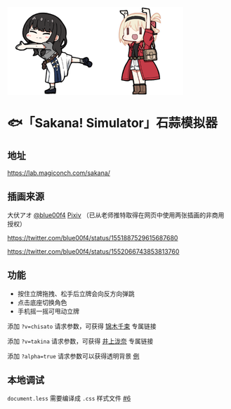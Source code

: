<a href="https://lab.magiconch.com/sakana/?v=takina" target="_blank"><img src="sakana.png" height="200px"></a><a href="https://lab.magiconch.com/sakana/?v=chisato" target="_blank"><img src="chisato.png" height="200px"></a>

# 🐟「Sakana! Simulator」石蒜模拟器

## 地址
https://lab.magiconch.com/sakana/


## 插画来源
大伏アオ
[@blue00f4](https://twitter.com/blue00f4)
[Pixiv](pixiv.me/aoiroblue1340)
（已从老师推特取得在网页中使用两张插画的非商用授权）

https://twitter.com/blue00f4/status/1551887529615687680

https://twitter.com/blue00f4/status/1552066743853813760

## 功能
 - 按住立牌拖拽、松手后立牌会向反方向弹跳
 - 点击底座切换角色
 - 手机摇一摇可甩动立牌

添加 `?v=chisato` 请求参数，可获得 [锦木千束](https://lab.magiconch.com/sakana/?v=chisato) 专属链接

添加 `?v=takina` 请求参数，可获得 [井上泷奈](https://lab.magiconch.com/sakana/?v=takina) 专属链接

添加 `?alpha=true` 请求参数可以获得透明背景 [例](https://lab.magiconch.com/sakana/?alpha=true)

## 本地调试
`document.less` 需要编译成 `.css` 样式文件 [#6](https://github.com/itorr/sakana/pull/6)